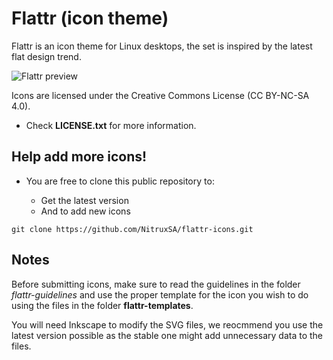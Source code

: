 Flattr (icon theme)
============

Flattr is an icon theme for Linux desktops, the set is inspired by the latest flat design trend.

![Flattr preview](http://store.nitrux.in/images/pic40.png "Flattr is a flat icon theme for Linux")

Icons are licensed under the Creative Commons License (CC BY-NC-SA 4.0). 
* Check **LICENSE.txt** for more information.


Help add more icons!
-------------

* You are free to clone this public repository to:

  * Get the latest version 
  * And to add new icons

`git clone https://github.com/NitruxSA/flattr-icons.git`


Notes
-------------

Before submitting icons, make sure to read the guidelines in the folder *flattr-guidelines* and use the proper template for the icon you wish to do using the files in the folder **flattr-templates**.

You will need Inkscape to modify the SVG files, we reocmmend you use the latest version possible as the stable one might add unnecessary data to the files.
